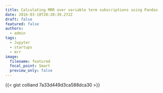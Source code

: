 ```yaml
---
title: Calculating MRR over variable term subscriptions using Pandas
date: 2016-03-10T20:20:39.272Z
draft: false
featured: false
authors:
  - admin
tags:
  - Jupyter
  - startups
  - mrr
image:
  filename: featured
  focal_point: Smart
  preview_only: false
---
```

{{< gist colliand 7a33d449d3ca588dca30 >}}